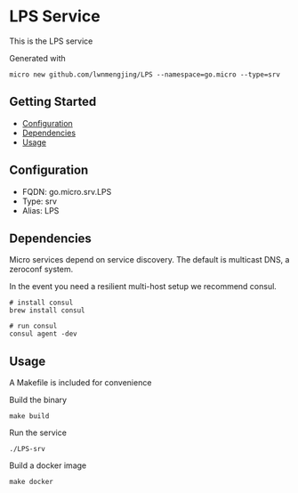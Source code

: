 # LPS Service

This is the LPS service

Generated with

```
micro new github.com/lwnmengjing/LPS --namespace=go.micro --type=srv
```

## Getting Started

- [Configuration](#configuration)
- [Dependencies](#dependencies)
- [Usage](#usage)

## Configuration

- FQDN: go.micro.srv.LPS
- Type: srv
- Alias: LPS

## Dependencies

Micro services depend on service discovery. The default is multicast DNS, a zeroconf system.

In the event you need a resilient multi-host setup we recommend consul.

```
# install consul
brew install consul

# run consul
consul agent -dev
```

## Usage

A Makefile is included for convenience

Build the binary

```
make build
```

Run the service
```
./LPS-srv
```

Build a docker image
```
make docker
```